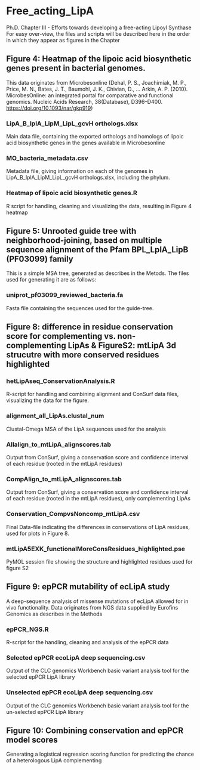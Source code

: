 # Free_acting_LipA
Ph.D. Chapter III - Efforts towards developing a free-acting Lipoyl Synthase
For easy over-view, the files and scripts will be described here in the order in which they appear as figures in the Chapter

## Figure 4: Heatmap of the lipoic acid biosynthetic genes present in bacterial genomes.
This data originates from Microbesonline (Dehal, P. S., Joachimiak, M. P., Price, M. N., Bates, J. T., Baumohl, J. K., Chivian, D., … Arkin, A. P. (2010). MicrobesOnline: an integrated portal for comparative and functional genomics. Nucleic Acids Research, 38(Database), D396–D400. https://doi.org/10.1093/nar/gkp919)

### LipA_B_lplA_LipM_LipL_gcvH orthologs.xlsx
Main data file, containing the exported orthologs and homologs of lipoic acid biosynthetic genes in the genes available in Microbesonline
### MO_bacteria_metadata.csv
Metadata file, giving information on each of the genomes in LipA_B_lplA_LipM_LipL_gcvH orthologs.xlsx, including the phylum.
### Heatmap of lipoic acid biosynthetic genes.R
R script for handling, cleaning and visualizing the data, resulting in Figure 4 heatmap

## Figure 5: Unrooted guide tree with neighborhood-joining, based on multiple sequence alignment of the Pfam BPL_LplA_LipB (PF03099) family
This is a simple MSA tree, generated as describes in the Metods. The files used for generating it are as follows:
### uniprot_pf03099_reviewed_bacteria.fa
Fasta file containing the sequences used for the guide-tree.

## Figure 8: difference in residue conservation score for complementing vs. non-complementing LipAs & FigureS2: mtLipA 3d strucutre with more conserved residues highlighted
### hetLipAseq_ConservationAnalysis.R
R-script for handling and combining alignment and ConSurf data files, visualizing the data for the figure.
### alignment_all_LipAs.clustal_num
Clustal-Omega MSA of the LipA sequences used for the analysis
### Allalign_to_mtLipA_alignscores.tab
Output from ConSurf, giving a conservation score and confidence interval of each residue (rooted in the mtLipA residues)
### CompAlign_to_mtLipA_alignscores.tab
Output from ConSurf, giving a conservation score and confidence interval of each residue (rooted in the mtLipA residues), only complementing LipAs
### Conservation_CompvsNoncomp_mtLipA.csv
Final Data-file indicating the differences in conservations of LipA residues, used for plots in Figure 8.

### mtLipA5EXK_functionalMoreConsResidues_highlighted.pse
PyMOL session file showing the structure and highlighted residues used for figure S2

## Figure 9: epPCR mutability of ecLipA study
A deep-sequence analysis of missense mutations of ecLipA allowed for in vivo functionality. Data originates from NGS data supplied by Eurofins Genomics as describes in the Methods
### epPCR_NGS.R
R-script for the handling, cleaning and analysis of the epPCR data
### Selected epPCR ecoLipA deep sequencing.csv
Output of the CLC genomics Workbench basic variant analysis tool for the selected epPCR LipA library
### Unselected epPCR ecoLipA deep sequencing.csv
Output of the CLC genomics Workbench basic variant analysis tool for the un-selected epPCR LipA library

## Figure 10: Combining conservation and epPCR model scores
Generating a logistical regression scoring function for predicting the chance of a heterologous LipA complementing 

#
